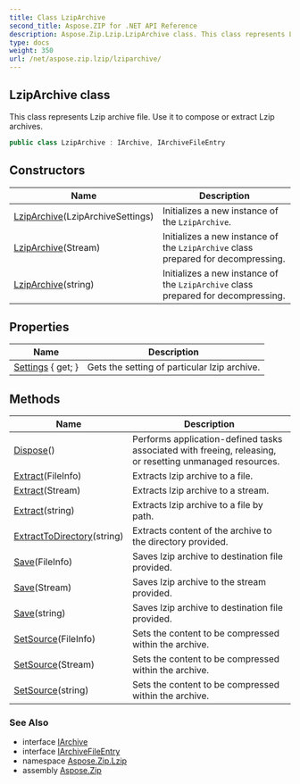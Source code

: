 ```yaml
---
title: Class LzipArchive
second_title: Aspose.ZIP for .NET API Reference
description: Aspose.Zip.Lzip.LzipArchive class. This class represents Lzip archive file. Use it to compose or extract Lzip archives
type: docs
weight: 350
url: /net/aspose.zip.lzip/lziparchive/
---
```

## LzipArchive class

This class represents Lzip archive file. Use it to compose or extract Lzip archives.

```csharp
public class LzipArchive : IArchive, IArchiveFileEntry
```

## Constructors

| Name | Description |
| --- | --- |
| [LzipArchive](lziparchive/#constructor)(LzipArchiveSettings) | Initializes a new instance of the `LzipArchive`. |
| [LzipArchive](lziparchive/#constructor_1)(Stream) | Initializes a new instance of the `LzipArchive` class prepared for decompressing. |
| [LzipArchive](lziparchive/#constructor_2)(string) | Initializes a new instance of the `LzipArchive` class prepared for decompressing. |

## Properties

| Name | Description |
| --- | --- |
| [Settings](../../aspose.zip.lzip/lziparchive/settings/) { get; } | Gets the setting of particular lzip archive. |

## Methods

| Name | Description |
| --- | --- |
| [Dispose](../../aspose.zip.lzip/lziparchive/dispose/)() | Performs application-defined tasks associated with freeing, releasing, or resetting unmanaged resources. |
| [Extract](../../aspose.zip.lzip/lziparchive/extract/#extract)(FileInfo) | Extracts lzip archive to a file. |
| [Extract](../../aspose.zip.lzip/lziparchive/extract/#extract_1)(Stream) | Extracts lzip archive to a stream. |
| [Extract](../../aspose.zip.lzip/lziparchive/extract/#extract_2)(string) | Extracts lzip archive to a file by path. |
| [ExtractToDirectory](../../aspose.zip.lzip/lziparchive/extracttodirectory/)(string) | Extracts content of the archive to the directory provided. |
| [Save](../../aspose.zip.lzip/lziparchive/save/#save)(FileInfo) | Saves lzip archive to destination file provided. |
| [Save](../../aspose.zip.lzip/lziparchive/save/#save_1)(Stream) | Saves lzip archive to the stream provided. |
| [Save](../../aspose.zip.lzip/lziparchive/save/#save_2)(string) | Saves lzip archive to destination file provided. |
| [SetSource](../../aspose.zip.lzip/lziparchive/setsource/#setsource)(FileInfo) | Sets the content to be compressed within the archive. |
| [SetSource](../../aspose.zip.lzip/lziparchive/setsource/#setsource_1)(Stream) | Sets the content to be compressed within the archive. |
| [SetSource](../../aspose.zip.lzip/lziparchive/setsource/#setsource_2)(string) | Sets the content to be compressed within the archive. |

### See Also

* interface [IArchive](../../aspose.zip/iarchive/)
* interface [IArchiveFileEntry](../../aspose.zip/iarchivefileentry/)
* namespace [Aspose.Zip.Lzip](../../aspose.zip.lzip/)
* assembly [Aspose.Zip](../../)


